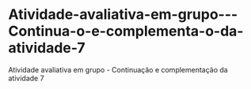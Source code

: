 # Atividade-avaliativa-em-grupo---Continua-o-e-complementa-o-da-atividade-7
Atividade avaliativa em grupo - Continuação e complementação da atividade 7
